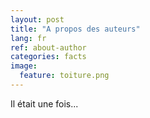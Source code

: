 ```yaml
---
layout: post
title: "A propos des auteurs"
lang: fr
ref: about-author
categories: facts
image:
  feature: toiture.png
---
```


Il était une fois...

